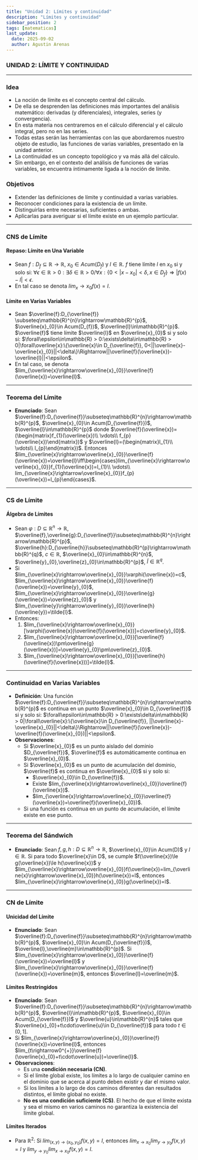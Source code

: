 ```yaml
---
title: "Unidad 2: Límites y continuidad"
description: "Límites y continuidad"
sidebar_position: 2
tags: [matematicas]
last_update:
  date: 2025-09-02
  author: Agustin Arenas
---
```


### UNIDAD 2: LÍMITE Y CONTINUIDAD

---

### Idea

- La noción de límite es el concepto central del cálculo.
- De ella se desprenden las definiciones más importantes del análisis matemático: derivadas (y diferenciales), integrales, series (y convergencia).
- En esta materia nos centraremos en el cálculo diferencial y el cálculo integral, pero no en las series.
- Todas estas serán las herramientas con las que abordaremos nuestro objeto de estudio, las funciones de varias variables, presentado en la unidad anterior.
- La continuidad es un concepto topológico y va más allá del cálculo.
- Sin embargo, en el contexto del análisis de funciones de varias variables, se encuentra íntimamente ligada a la noción de límite.

### Objetivos

- Extender las definiciones de límite y continuidad a varias variables.
- Reconocer condiciones para la existencia de un límite.
- Distinguirlas entre necesarias, suficientes o ambas.
- Aplicarlas para averiguar si el límite existe en un ejemplo particular.

---

### CNS de Límite

#### Repaso: Límite en Una Variable

- Sean $f:D_{f}\subseteq \mathbb{R} \rightarrow \mathbb{R}$, $x_{0}\in Acum(D_{f})$ y $l\in\mathbb{R}$. $f$ tiene límite $l$ en $x_{0}$ si y solo si:
  $\forall\epsilon\in\mathbb{R} > 0:\exists\delta\in\mathbb{R} > 0 /\forall x:\{0 < |x-x_{0}| < \delta, x\in D_{f}\}\Rightarrow|f(x)-l| < \epsilon$.
- En tal caso se denota $lim_x\rightarrow x_{0}f(x)=l$.

#### Límite en Varias Variables

- Sean $\overline{f}:D_{\overline{f}} \subseteq\mathbb{R}^{n}\rightarrow\mathbb{R}^{p}$, $\overline{x}_{0}\in Acum(D_{f})$, $\overline{l}\in\mathbb{R}^{p}$. $\overline{f}$ tiene límite $\overline{l}$ en $\overline{x}_{0}$ si y solo si:
  $\forall\epsilon\in\mathbb{R} > 0:\exists\delta\in\mathbb{R} > 0|\forall\overline{x}:\{\overline{x}\in D_{\overline{f}}, 0<||\overline{x}-\overline{x}_{0}||<\delta\}\Rightarrow||\overline{f}(\overline{x})-\overline{l}||<\epsilon$.
- En tal caso, se denota $lim_{\overline{x}\rightarrow\overline{x}_{0}}\overline{f}(\overline{x})=\overline{l}$.

---

### Teorema del Límite

- **Enunciado**: Sean $\overline{f}:D_{\overline{f}}\subseteq\mathbb{R}^{n}\rightarrow\mathbb{R}^{p}$, $\overline{x}_{0}\in Acum(D_{\overline{f}})$, $\overline{l}\in\mathbb{R}^{p}$ donde $\overline{f}(\overline{x})=(\begin{matrix}f_{1}(\overline{x})\\ \vdots\\ f_{p}(\overline{x})\end{matrix})$ y $\overline{l}=(\begin{matrix}l_{1}\\ \vdots\\ l_{p}\end{matrix})$.
  Entonces $lim_{\overline{x}\rightarrow\overline{x}_{0}}\overline{f}(\overline{x})=\overline{l}\iff\begin{cases}lim_{\overline{x}\rightarrow\overline{x}_{0}}f_{1}(\overline{x})=l_{1}\\ \vdots\\ lim_{\overline{x}\rightarrow\overline{x}_{0}}f_{p}(\overline{x})=l_{p}\end{cases}$.

---

### CS de Límite

#### Álgebra de Límites

- Sean $\varphi:D\subseteq\mathbb{R}^{n}\rightarrow\mathbb{R}$, $\overline{f},\overline{g}:D_{\overline{f}}\subseteq\mathbb{R}^{n}\rightarrow\mathbb{R}^{p}$, $\overline{h}:D_{\overline{h}}\subseteq\mathbb{R}^{p}\rightarrow\mathbb{R}^{q}$, $c\in\mathbb{R}$, $\overline{x}_{0}\in\mathbb{R}^{n}$, $\overline{y}_{0},\overline{z}_{0}\in\mathbb{R}^{p}$, $\tilde{l}\in\mathbb{R}^{q}$.
- Si $lim_{\overline{x}\rightarrow\overline{x}_{0}}\varphi(\overline{x})=c$, $lim_{\overline{x}\rightarrow\overline{x}_{0}}\overline{f}(\overline{x})=\overline{y}_{0}$, $lim_{\overline{x}\rightarrow\overline{x}_{0}}\overline{g}(\overline{x})=\overline{z}_{0}$ y $lim_{\overline{y}\rightarrow\overline{y}_{0}}\overline{h}(\overline{y})=\tilde{l}$.
- Entonces:
  1. $lim_{\overline{x}\rightarrow\overline{x}_{0}}[\varphi(\overline{x})\overline{f}(\overline{x})]=c\overline{y}_{0}$.
  2. $lim_{\overline{x}\rightarrow\overline{x}_{0}}[\overline{f}(\overline{x})\pm\overline{g}(\overline{x})]=\overline{y}_{0}\pm\overline{z}_{0}$.
  3. $lim_{\overline{x}\rightarrow\overline{x}_{0}}[\overline{h}(\overline{f}(\overline{x}))]=\tilde{l}$.

---

### Continuidad en Varias Variables

- **Definición**: Una función $\overline{f}:D_{\overline{f}}\subseteq\mathbb{R}^{n}\rightarrow\mathbb{R}^{p}$ es continua en un punto $\overline{x}_{0}\in D_{\overline{f}}$ si y solo si:
  $\forall\epsilon\in\mathbb{R} > 0:\exists\delta\in\mathbb{R} > 0|\forall\overline{x}:\{\overline{x}\in D_{\overline{f}}, ||\overline{x}-\overline{x}_{0}||<\delta\}\Rightarrow||\overline{f}(\overline{x})-\overline{f}(\overline{x}_{0})||<\epsilon$.
- **Observaciones**:
  - Si $\overline{x}_{0}$ es un punto aislado del dominio $D_{\overline{f}}$, $\overline{f}$ es automáticamente continua en $\overline{x}_{0}$.
  - Si $\overline{x}_{0}$ es un punto de acumulación del dominio, $\overline{f}$ es continua en $\overline{x}_{0}$ si y solo si:
    - $\overline{x}_{0}\in D_{\overline{f}}$.
    - Existe $lim_{\overline{x}\rightarrow\overline{x}_{0}}\overline{f}(\overline{x})$.
    - $lim_{\overline{x}\rightarrow\overline{x}_{0}}\overline{f}(\overline{x})=\overline{f}(\overline{x}_{0})$.
  - Si una función es continua en un punto de acumulación, el límite existe en ese punto.

---

### Teorema del Sándwich

- **Enunciado**: Sean $f,g,h:D\subseteq\mathbb{R}^{n}\rightarrow\mathbb{R}$, $\overline{x}_{0}\in Acum(D)$ y $l\in\mathbb{R}$. Si para todo $\overline{x}\in D$, se cumple $f(\overline{x})\le g(\overline{x})\le h(\overline{x})$ y $lim_{\overline{x}\rightarrow\overline{x}_{0}}f(\overline{x})=lim_{\overline{x}\rightarrow\overline{x}_{0}}h(\overline{x})=l$, entonces $lim_{\overline{x}\rightarrow\overline{x}_{0}}g(\overline{x})=l$.

---

### CN de Límite

#### Unicidad del Límite

- **Enunciado**: Sean $\overline{f}:D_{\overline{f}}\subseteq\mathbb{R}^{n}\rightarrow\mathbb{R}^{p}$, $\overline{x}_{0}\in Acum(D_{\overline{f}})$, $\overline{l},\overline{m}\in\mathbb{R}^{p}$.
  Si $lim_{\overline{x}\rightarrow\overline{x}_{0}}\overline{f}(\overline{x})=\overline{l}$ y $lim_{\overline{x}\rightarrow\overline{x}_{0}}\overline{f}(\overline{x})=\overline{m}$, entonces $\overline{l}=\overline{m}$.

#### Límites Restringidos

- **Enunciado**: Sean $\overline{f}:D_{\overline{f}}\subseteq\mathbb{R}^{n}\rightarrow\mathbb{R}^{p}$, $\overline{l}\in\mathbb{R}^{p}$, $\overline{x}_{0}\in Acum(D_{\overline{f}})$ y $\overline{u}\in\mathbb{R}^{n}$ tales que $\overline{x}_{0}+t\cdot\overline{u}\in D_{\overline{f}}$ para todo $t\in(0,1]$.
- Si $lim_{\overline{x}\rightarrow\overline{x}_{0}}\overline{f}(\overline{x})=\overline{l}$, entonces $lim_{t\rightarrow0^{+}}\overline{f}(\overline{x}_{0}+t\cdot\overline{u})=\overline{l}$.
- **Observaciones**:
  - Es una **condición necesaria (CN)**.
  - Si el límite global existe, los límites a lo largo de cualquier camino en el dominio que se acerca al punto deben existir y dar el mismo valor.
  - Si los límites a lo largo de dos caminos diferentes dan resultados distintos, el límite global no existe.
  - **No es una condición suficiente (CS)**. El hecho de que el límite exista y sea el mismo en varios caminos no garantiza la existencia del límite global.

#### Límites Iterados

- Para $\mathbb{R}^{2}$: Si $lim_{(x,y)\rightarrow(x_{0},y_{0})}f(x,y)=l$, entonces $lim_{x\rightarrow x_{0}}lim_{y\rightarrow y_{0}}f(x,y)=l$ y $lim_{y\rightarrow y_{0}}lim_{x\rightarrow x_{0}}f(x,y)=l$.
